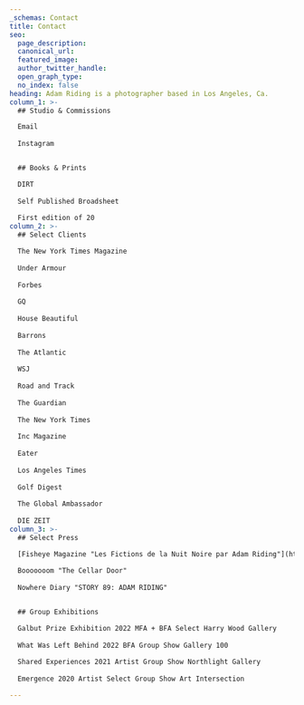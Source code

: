 ```yaml
---
_schemas: Contact
title: Contact
seo:
  page_description: 
  canonical_url: 
  featured_image: 
  author_twitter_handle: 
  open_graph_type:
  no_index: false
heading: Adam Riding is a photographer based in Los Angeles, Ca.
column_1: >-
  ## Studio & Commissions

  Email  
    
  Instagram  


  ## Books & Prints

  DIRT  
    
  Self Published Broadsheet  
    
  First edition of 20  
column_2: >-
  ## Select Clients

  The New York Times Magazine  
    
  Under Armour  
    
  Forbes  
    
  GQ  
    
  House Beautiful  
    
  Barrons  
    
  The Atlantic  
    
  WSJ  
    
  Road and Track  
    
  The Guardian  
    
  The New York Times  
    
  Inc Magazine  
    
  Eater  
    
  Los Angeles Times  
    
  Golf Digest  
    
  The Global Ambassador  
    
  DIE ZEIT  
column_3: >- 
  ## Select Press

  [Fisheye Magazine "Les Fictions de la Nuit Noire par Adam Riding"](https://www.fisheyemagazine.fr/rdv/portfolios/les-fictions-de-la-nuit-noire-par-adam-riding/)
    
  Booooooom "The Cellar Door"  
    
  Nowhere Diary "STORY 89: ADAM RIDING"  


  ## Group Exhibitions

  Galbut Prize Exhibition 2022 MFA + BFA Select Harry Wood Gallery  
    
  What Was Left Behind 2022 BFA Group Show Gallery 100  
    
  Shared Experiences 2021 Artist Group Show Northlight Gallery  
    
  Emergence 2020 Artist Select Group Show Art Intersection  

---
```

